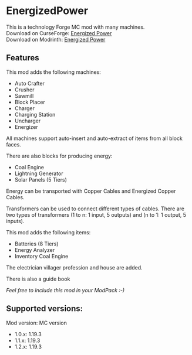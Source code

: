 # EnergizedPower
This is a technology Forge MC mod with many machines.<br>
Download on CurseForge: [Energized Power](https://www.curseforge.com/minecraft/mc-mods/energized-power)<br>
Download on Modrinth: [Energized Power](https://modrinth.com/mod/energized-power)

## Features
This mod adds the following machines:
- Auto Crafter
- Crusher
- Sawmill
- Block Placer
- Charger
- Charging Station
- Uncharger
- Energizer

All machines support auto-insert and auto-extract of items from all block faces.

There are also blocks for producing energy:
- Coal Engine
- Lightning Generator
- Solar Panels (5 Tiers)

Energy can be transported with Copper Cables and Energized Copper Cables.

Transformers can be used to connect different types of cables.
There are two types of transformers (1 to n: 1 input, 5 outputs) and (n to 1: 1 output, 5 inputs).

This mod adds the following items:
- Batteries (8 Tiers)
- Energy Analyzer
- Inventory Coal Engine

The electrician villager profession and house are added.

There is also a guide book

*Feel free to include this mod in your ModPack :-)*

## Supported versions:
Mod version: MC version
- 1.0.x: 1.19.3
- 1.1.x: 1.19.3
- 1.2.x: 1.19.3
